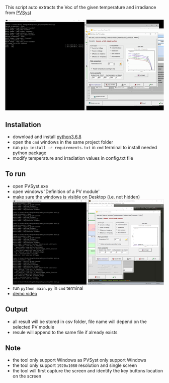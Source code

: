 This script auto extracts the Voc of the given temperature and irradiance from [PVSyst](https://www.pvsyst.com/)

![screenshot](./res/img/auto_fill.gif?raw=true "Title")

## Installation
- download and install [python3.6.8](https://www.python.org/ftp/python/3.6.8/python-3.6.8.exe)
- open the ```cmd``` windows in the same project folder
- run ```pip install -r requirements.txt``` in ```cmd``` terminal to install needed python package
- modify temperature and irradiation values in config.txt file

## To run
- open PVSyst.exe
- open windows 'Definition of a PV module'
- make sure the windows is visible on Desktop (i.e. not hidden)
![screenshot](./res/img/screenshot.png?raw=true "Title")
- run ```python main.py``` in ```cmd``` terminal
- [demo video](https://youtu.be/hc7bJUA81ZI)

## Output
- all result will be stored in csv folder, file name will depend on the selected PV module
- resule will append to the same file if already exists


## Note
- the tool only support Windows as PVSyst only support Windows
- the tool only support ```1920x1080``` resolution and single screen
- the tool will first capture the screen and identify the key buttons location on the screen